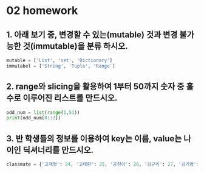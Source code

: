 # 02 homework

## 1. 아래 보기 중, 변경할 수 있는(mutable) 것과 변경 불가능한 것(immutable)을 분류 하시오.

```python
mutable = ['List', 'set', 'Dictionary']
immutabel = ['String', 'Tuple', 'Range']
```





## 2. range와 slicing을 활용하여 1부터 50까지 숫자 중 홀수로 이루어진 리스트를 만드시오.

```python
odd_num = list(range(1,51))
print(odd_num[0::2])
```



## 3. 반 학생들의 정보를 이용하여 key는 이름, value는 나이인 딕셔너리를 만드시오.

```python
classmate = {'고재형': 24, '고태환': 25, '공현아': 26, '김규리': 27, '김기범': 24, '김상돈': 25, '김선만': 26, '김승연':27, '김혁준':24, '남선웅': 25, '박선용': 26, '박승규': 27, '박승재': 4, '박정우': 25, '양선': 26, '양예은': 27, '윤서영': 24, '윤준석': 25, '정명한': 26, '정윤선': 27, '정은지': 24, '정진주': 25, '창호연': 26, '최동호': 27, '최수빈': 24, '최화경': 25}
```